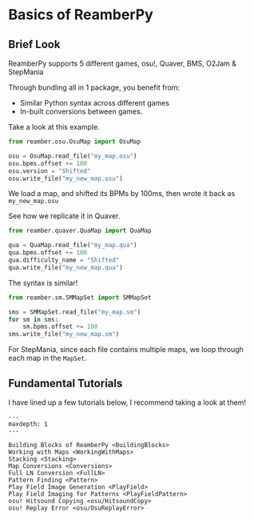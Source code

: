 # Basics of ReamberPy

## Brief Look 

ReamberPy supports 5 different games, osu!, Quaver, BMS, O2Jam & StepMania

Through bundling all in 1 package, you benefit from:
- Similar Python syntax across different games
- In-built conversions between games.

Take a look at this example.

```py
from reamber.osu.OsuMap import OsuMap

osu = OsuMap.read_file("my_map.osu")
osu.bpms.offset += 100
osu.version = "Shifted"
osu.write_file("my_new_map.osu")
```

We load a map, and shifted its BPMs by 100ms, then wrote it back as ``my_new_map.osu``

See how we replicate it in Quaver.

```py
from reamber.quaver.QuaMap import QuaMap

qua = QuaMap.read_file("my_map.qua")
qua.bpms.offset += 100
qua.difficulty_name = "Shifted"
qua.write_file("my_new_map.qua")
```

The syntax is similar!

```py
from reamber.sm.SMMapSet import SMMapSet

sms = SMMapSet.read_file("my_map.sm")
for sm in sms:
    sm.bpms.offset += 100
sms.write_file("my_new_map.sm")
```

For StepMania, since each file contains multiple maps, we loop through each map in the ``MapSet``.

## Fundamental Tutorials

I have lined up a few tutorials below, I recommend taking a look at them!

```{toctree}
---
maxdepth: 1
---

Building Blocks of ReamberPy <BuildingBlocks>
Working with Maps <WorkingWithMaps>
Stacking <Stacking>
Map Conversions <Conversions>
Full LN Conversion <FullLN>
Pattern Finding <Pattern>
Play Field Image Generation <PlayField>
Play Field Imaging for Patterns <PlayFieldPattern>
osu! Hitsound Copying <osu/HitsoundCopy>
osu! Replay Error <osu/OsuReplayError>
```
